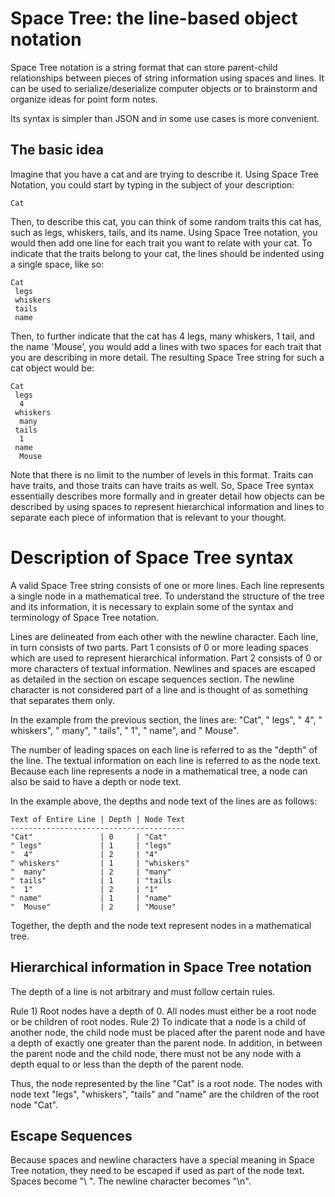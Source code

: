 # Space Tree: the line-based object notation

Space Tree notation is a string format that can store parent-child relationships between pieces of string information using spaces and lines. It can be used to serialize/deserialize computer objects or to brainstorm and organize ideas for point form notes.

Its syntax is simpler than JSON and in some use cases is more convenient.

## The basic idea

Imagine that you have a cat and are trying to describe it. Using Space Tree Notation, you could start by typing in the subject of your description:
```
Cat
```
Then, to describe this cat, you can think of some random traits this cat has, such as legs, whiskers, tails, and its name. Using Space Tree notation, you would then add one line for each trait you want to relate with your cat. To indicate that the traits belong to your cat, the lines should be indented using a single space, like so:

```
Cat
 legs
 whiskers
 tails
 name
```

Then, to further indicate that the cat has 4 legs, many whiskers, 1 tail, and the name 'Mouse', you would add a lines with two spaces for each trait that you are describing in more detail. The resulting Space Tree string for such a cat object would be:

```
Cat
 legs
  4
 whiskers
  many
 tails
  1
 name
  Mouse
```

Note that there is no limit to the number of levels in this format. Traits can have traits, and those traits can have traits as well.
So, Space Tree syntax essentially describes more formally and in greater detail how objects can be described by using spaces to represent hierarchical information and lines to separate each piece of information that is relevant to your thought.

# Description of Space Tree syntax

A valid Space Tree string consists of one or more lines. Each line represents a single node in a mathematical tree. To understand the structure of the tree and its information, it is necessary to explain some of the syntax and terminology of Space Tree notation.

Lines are delineated from each other with the newline character. Each line, in turn consists of two parts. Part 1 consists of 0 or more leading spaces which are used to represent hierarchical information. Part 2 consists of 0 or more characters of textual information. Newlines and spaces are escaped as detailed in the section on escape sequences section. The newline character is not considered part of a line and is thought of as something that separates them only.

In the example from the previous section, the lines are: "Cat", " legs", "  4", " whiskers", "  many", " tails", " 1", " name", and "  Mouse".

The number of leading spaces on each line is referred to as the "depth" of the line. The textual information on each line is referred to as the node text. Because each line represents a node in a mathematical tree, a node can also be said to have a depth or node text.

In the example above, the depths and node text of the lines are as follows:

```
Text of Entire Line | Depth | Node Text
---------------------------------------
"Cat"               | 0     | "Cat"
" legs"             | 1     | "legs"
"  4"               | 2     | "4"
" whiskers"         | 1     | "whiskers"
"  many"            | 2     | "many"
" tails"            | 1     | "tails
"  1"               | 2     | "1"
" name"             | 1     | "name"
"  Mouse"           | 2     | "Mouse"
```
Together, the depth and the node text represent nodes in a mathematical tree.

## Hierarchical information in Space Tree notation
The depth of a line is not arbitrary and must follow certain rules.

Rule 1) Root nodes have a depth of 0. All nodes must either be a root node or be children of root nodes.
Rule 2) To indicate that a node is a child of another node, the child node must be placed after the parent node and have a depth of exactly one greater than the parent node. In addition, in between the parent node and the child node, there must not be any node with a depth equal to or less than the depth of the parent node.

Thus, the node represented by the line "Cat" is a root node. The nodes with node text "legs", "whiskers", "tails" and "name" are the children of the root node "Cat".

## Escape Sequences
Because spaces and newline characters have a special meaning in Space Tree notation, they need to be escaped if used as part of the node text. Spaces become "\ ". The newline character becomes "\n".
